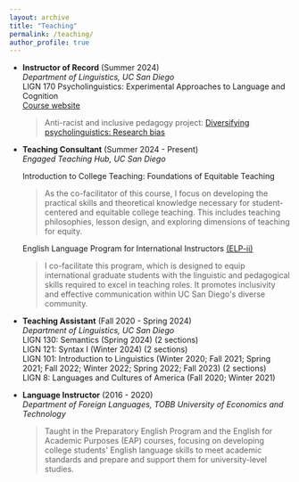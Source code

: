 ```yaml
---
layout: archive
title: "Teaching"
permalink: /teaching/
author_profile: true
---
```


- <b> Instructor of Record</b> (Summer 2024)    
  *Department of Linguistics, UC San Diego*  
  LIGN 170 Psycholinguistics: Experimental Approaches to Language and Cognition  
  [Course website](https://sites.google.com/ucsd.edu/lign170/home) 
  >Anti-racist and inclusive pedagogy project: [Diversifying psycholinguistics: Research bias](https://knit.ucsd.edu/linguisticspedagogy/case-study-psycholinguistics-2/)  

- <b>Teaching Consultant</b> (Summer 2024 - Present)  
  *Engaged Teaching Hub, UC San Diego*  
  
  Introduction to College Teaching: Foundations of Equitable Teaching
   > As the co-facilitator of this course, I focus on developing the practical skills and theoretical knowledge necessary for student-centered and equitable college teaching. This includes teaching philosophies, lesson design, and exploring dimensions of teaching for equity.
  
  English Language Program for International Instructors [(ELP-ii)](https://engagedteaching.ucsd.edu/educators/grad-students/elpii/index.html)
   > I co-facilitate this program, which is designed to equip international graduate students with the linguistic and pedagogical skills required to excel in teaching roles. It promotes inclusivity and effective communication within UC San Diego's diverse community.
  
- <b>Teaching Assistant</b> (Fall 2020 - Spring 2024)  
  *Department of Linguistics, UC San Diego*           
  LIGN 130: Semantics (Spring 2024) (2 sections)  
  LIGN 121: Syntax I (Winter 2024) (2 sections)  
  LIGN 101: Introduction to Linguistics (Winter 2020; Fall 2021; Spring 2021; Fall 2022; Winter 2022; Spring 2022; Fall 2023) (2 sections)  
  LIGN 8: Languages and Cultures of America (Fall 2020; Winter 2021)

- <b>Language Instructor</b> (2016 - 2020)  
  *Department of Foreign Languages, TOBB University of Economics and Technology*  
  > Taught in the Preparatory English Program and the English for Academic Purposes (EAP) courses, focusing on developing college students' English language skills to meet academic standards and prepare and support them for university-level studies.
